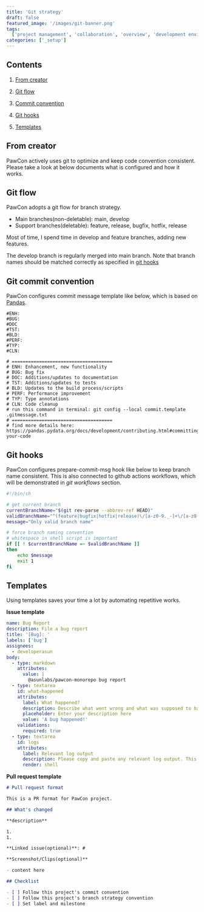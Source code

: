 ```yaml
---
title: 'Git strategy'
draft: false
featured_image: '/images/git-banner.png'
tags:
  ['project management', 'collaboration', 'overview', 'development environment']
categories: ['_setup']
---
```


## Contents

1. [From creator](#from-creator)

1. [Git flow](#git-flow)

1. [Commit convention](#git-commit-convention)

1. [Git hooks](#git-hooks)

1. [Templates](#templates)

## From creator

PawCon actively uses git to optimize and keep code convention consistent. Please take a look at below documents what is configured and how it works.

## Git flow

PawCon adopts a git flow for branch strategy.

- Main branches(non-deletable): main, develop
- Support branches(deletable): feature, release, bugfix, hotfix, release

Most of time, I spend time in develop and feature branches, adding new features.

The develop branch is regularly merged into main branch. Note that branch names should be matched correctly as specified in [git hooks](#git-hooks)

## Git commit convention

PawCon configures commit message template like below, which is based on [Pandas](https://pandas.pydata.org/docs/development/contributing.html#committing-your-code).

```
#ENH:
#BUG:
#DOC
#TST:
#BLD:
#PERF:
#TYP:
#CLN:

# =====================================
# ENH: Enhancement, new functionality
# BUG: Bug fix
# DOC: Additions/updates to documentation
# TST: Additions/updates to tests
# BLD: Updates to the build process/scripts
# PERF: Performance improvement
# TYP: Type annotations
# CLN: Code cleanup
# run this command in terminal: git config --local commit.template .gitmessage.txt
# =====================================
# find more details here: https://pandas.pydata.org/docs/development/contributing.html#committing-your-code
```

## Git hooks

PawCon configures prepare-commit-msg hook like below to keep branch name consistent. This is also connected to github actions workflows, which will be demonstrated in _git workflows_ section.

```sh
#!/bin/sh

# get current branch
currentBranchName="$(git rev-parse --abbrev-ref HEAD)"
validBranchName="^(feature|bugfix|hotfix|release)\/[a-z0-9._-]+\/[a-z0-9._-]+$"
message="Only valid branch name"

# force branch naming convention
# whitespace in shell script is important
if [[ ! $currentBranchName =~ $validBranchName ]]
then
    echo $message
    exit 1
fi
```

## Templates

Using templates saves your time a lot by automating repetitive works.

**Issue template**

```yml
name: Bug Report
description: File a bug report
title: '[Bug]: '
labels: ['bug']
assignees:
  - developerasun
body:
  - type: markdown
    attributes:
      value: |
        @asunlabs/pawcon-monorepo bug report
  - type: textarea
    id: what-happened
    attributes:
      label: What happened?
      description: Describe what went wrong and what was supposed to happen
      placeholder: Enter your description here
      value: 'A bug happened!'
    validations:
      required: true
  - type: textarea
    id: logs
    attributes:
      label: Relevant log output
      description: Please copy and paste any relevant log output. This will be automatically formatted into code, so no need for backticks.
      render: shell
```

**Pull request template**

```md
# Pull request format

This is a PR format for PawCon project.

## What's changed

**description**

1.
1.

**Linked issue(optional)**: #

**Screenshot/Clips(optional)**

- content here

## Checklist

- [ ] Follow this project's commit convention
- [ ] Follow this project's branch strategy convention
- [ ] Set label and milestone
```
